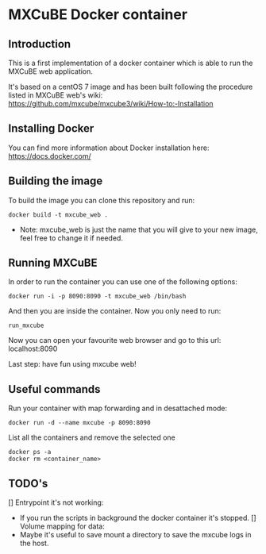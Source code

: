 MXCuBE Docker container
=======================

Introduction
------------
This is a first implementation of a docker container which is able to run
the MXCuBE web application.

It's based on a centOS 7 image and has been built following the procedure
listed in MXCuBE web's wiki:
https://github.com/mxcube/mxcube3/wiki/How-to:-Installation

Installing Docker
-----------------
You can find more information about Docker installation here:
https://docs.docker.com/

Building the image
------------------
To build the image you can clone this repository and run:
```
docker build -t mxcube_web .
```

  * Note: mxcube_web is just the name that you will give to your new image, feel free to change it if needed.

Running MXCuBE
--------------
In order to run the container you can use one of the following options:
```
docker run -i -p 8090:8090 -t mxcube_web /bin/bash
```

And then you are inside the container. Now you only need to run:
```
run_mxcube
```

Now you can open your favourite web browser and go to this url:
localhost:8090

Last step: have fun using mxcube web!

Useful commands
---------------
Run your container with map forwarding and in desattached mode:
```
docker run -d --name mxcube -p 8090:8090
```

List all the containers and remove the selected one
```
docker ps -a
docker rm <container_name>
```

TODO's
------
[] Entrypoint it's not working:
  - If you run the scripts in background the docker container it's stopped.
[] Volume mapping for data:
  - Maybe it's useful to save mount a directory to save the mxcube logs in the host.
